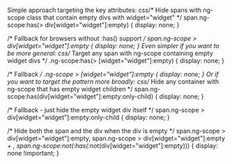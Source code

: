Simple approach targeting the key attributes:
css/* Hide spans with ng-scope class that contain empty divs with widget="widget" */
span.ng-scope:has(> div[widget="widget"]:empty) {
  display: none;
}

/* Fallback for browsers without :has() support */
span.ng-scope > div[widget="widget"]:empty {
  display: none;
}
Even simpler if you want to be more general:
css/* Target any span with ng-scope containing empty widget divs */
.ng-scope:has(> [widget="widget"]:empty) {
  display: none;
}

/* Fallback */
.ng-scope > [widget="widget"]:empty {
  display: none;
}
Or if you want to target the pattern more broadly:
css/* Hide any container with ng-scope that has empty widget children */
span.ng-scope:has(div[widget="widget"]:empty:only-child) {
  display: none;
}

/* Fallback - just hide the empty widget div itself */
span.ng-scope > div[widget="widget"]:empty:only-child {
  display: none;
}



/* Hide both the span and the div when the div is empty */
span.ng-scope > div[widget="widget"]:empty,
span.ng-scope > div[widget="widget"]:empty + *,
span.ng-scope:not(:has(*:not(div[widget="widget"]:empty))) {
  display: none !important;
}
